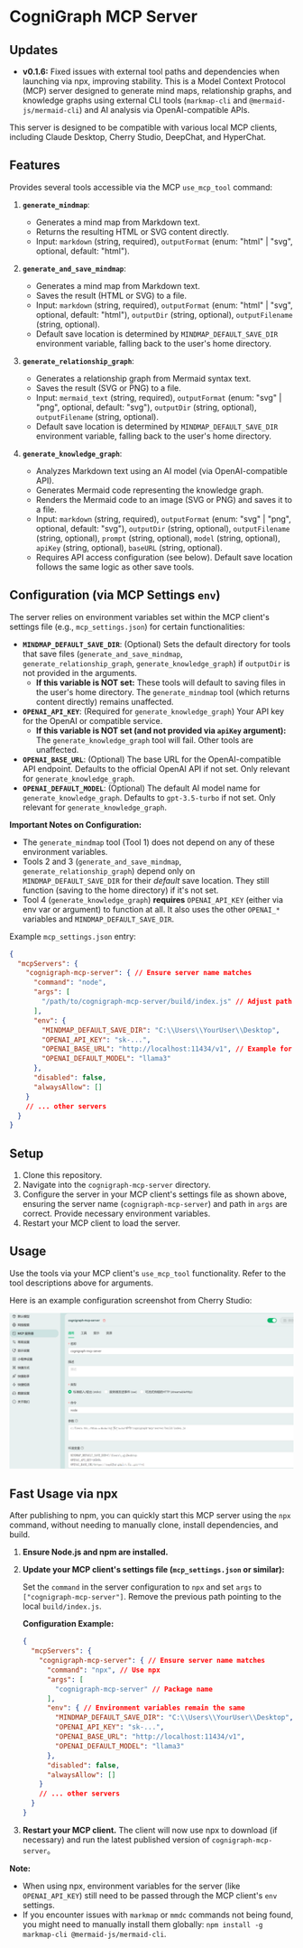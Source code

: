 # CogniGraph MCP Server

## Updates
*   **v0.1.6:** Fixed issues with external tool paths and dependencies when launching via npx, improving stability.
This is a Model Context Protocol (MCP) server designed to generate mind maps, relationship graphs, and knowledge graphs using external CLI tools (`markmap-cli` and `@mermaid-js/mermaid-cli`) and AI analysis via OpenAI-compatible APIs.

This server is designed to be compatible with various local MCP clients, including Claude Desktop, Cherry Studio, DeepChat, and HyperChat.

## Features

Provides several tools accessible via the MCP `use_mcp_tool` command:

1.  **`generate_mindmap`**:
    *   Generates a mind map from Markdown text.
    *   Returns the resulting HTML or SVG content directly.
    *   Input: `markdown` (string, required), `outputFormat` (enum: "html" | "svg", optional, default: "html").

2.  **`generate_and_save_mindmap`**:
    *   Generates a mind map from Markdown text.
    *   Saves the result (HTML or SVG) to a file.
    *   Input: `markdown` (string, required), `outputFormat` (enum: "html" | "svg", optional, default: "html"), `outputDir` (string, optional), `outputFilename` (string, optional).
    *   Default save location is determined by `MINDMAP_DEFAULT_SAVE_DIR` environment variable, falling back to the user's home directory.

3.  **`generate_relationship_graph`**:
    *   Generates a relationship graph from Mermaid syntax text.
    *   Saves the result (SVG or PNG) to a file.
    *   Input: `mermaid_text` (string, required), `outputFormat` (enum: "svg" | "png", optional, default: "svg"), `outputDir` (string, optional), `outputFilename` (string, optional).
    *   Default save location is determined by `MINDMAP_DEFAULT_SAVE_DIR` environment variable, falling back to the user's home directory.

4.  **`generate_knowledge_graph`**:
    *   Analyzes Markdown text using an AI model (via OpenAI-compatible API).
    *   Generates Mermaid code representing the knowledge graph.
    *   Renders the Mermaid code to an image (SVG or PNG) and saves it to a file.
    *   Input: `markdown` (string, required), `outputFormat` (enum: "svg" | "png", optional, default: "svg"), `outputDir` (string, optional), `outputFilename` (string, optional), `prompt` (string, optional), `model` (string, optional), `apiKey` (string, optional), `baseURL` (string, optional).
    *   Requires API access configuration (see below). Default save location follows the same logic as other save tools.

## Configuration (via MCP Settings `env`)

The server relies on environment variables set within the MCP client's settings file (e.g., `mcp_settings.json`) for certain functionalities:

*   **`MINDMAP_DEFAULT_SAVE_DIR`**: (Optional) Sets the default directory for tools that save files (`generate_and_save_mindmap`, `generate_relationship_graph`, `generate_knowledge_graph`) if `outputDir` is not provided in the arguments.
    *   **If this variable is NOT set:** These tools will default to saving files in the user's home directory. The `generate_mindmap` tool (which returns content directly) remains unaffected.
*   **`OPENAI_API_KEY`**: (Required for `generate_knowledge_graph`) Your API key for the OpenAI or compatible service.
    *   **If this variable is NOT set (and not provided via `apiKey` argument):** The `generate_knowledge_graph` tool will fail. Other tools are unaffected.
*   **`OPENAI_BASE_URL`**: (Optional) The base URL for the OpenAI-compatible API endpoint. Defaults to the official OpenAI API if not set. Only relevant for `generate_knowledge_graph`.
*   **`OPENAI_DEFAULT_MODEL`**: (Optional) The default AI model name for `generate_knowledge_graph`. Defaults to `gpt-3.5-turbo` if not set. Only relevant for `generate_knowledge_graph`.

**Important Notes on Configuration:**
*   The `generate_mindmap` tool (Tool 1) does not depend on any of these environment variables.
*   Tools 2 and 3 (`generate_and_save_mindmap`, `generate_relationship_graph`) depend only on `MINDMAP_DEFAULT_SAVE_DIR` for their *default* save location. They still function (saving to the home directory) if it's not set.
*   Tool 4 (`generate_knowledge_graph`) **requires** `OPENAI_API_KEY` (either via env var or argument) to function at all. It also uses the other `OPENAI_*` variables and `MINDMAP_DEFAULT_SAVE_DIR`.

Example `mcp_settings.json` entry:

```json
{
  "mcpServers": {
    "cognigraph-mcp-server": { // Ensure server name matches
      "command": "node",
      "args": [
        "/path/to/cognigraph-mcp-server/build/index.js" // Adjust path accordingly
      ],
      "env": {
        "MINDMAP_DEFAULT_SAVE_DIR": "C:\\Users\\YourUser\\Desktop",
        "OPENAI_API_KEY": "sk-...",
        "OPENAI_BASE_URL": "http://localhost:11434/v1", // Example for local Ollama
        "OPENAI_DEFAULT_MODEL": "llama3"
      },
      "disabled": false,
      "alwaysAllow": []
    }
    // ... other servers
  }
}
```

## Setup

1.  Clone this repository.
2.  Navigate into the `cognigraph-mcp-server` directory.
3.  Configure the server in your MCP client's settings file as shown above, ensuring the server name (`cognigraph-mcp-server`) and path in `args` are correct. Provide necessary environment variables.
4.  Restart your MCP client to load the server.

## Usage

Use the tools via your MCP client's `use_mcp_tool` functionality. Refer to the tool descriptions above for arguments.

Here is an example configuration screenshot from Cherry Studio:

![Cherry Studio Configuration Example](images/Snipaste_2025-04-29_01-34-31.png)
## Fast Usage via npx

After publishing to npm, you can quickly start this MCP server using the `npx` command, without needing to manually clone, install dependencies, and build.

1.  **Ensure Node.js and npm are installed.**
2.  **Update your MCP client's settings file (`mcp_settings.json` or similar):**

    Set the `command` in the server configuration to `npx` and set `args` to `["cognigraph-mcp-server"]`. Remove the previous path pointing to the local `build/index.js`.

    **Configuration Example:**

    ```json
    {
      "mcpServers": {
        "cognigraph-mcp-server": { // Ensure server name matches
          "command": "npx", // Use npx
          "args": [
            "cognigraph-mcp-server" // Package name
          ],
          "env": { // Environment variables remain the same
            "MINDMAP_DEFAULT_SAVE_DIR": "C:\\Users\\YourUser\\Desktop",
            "OPENAI_API_KEY": "sk-...",
            "OPENAI_BASE_URL": "http://localhost:11434/v1",
            "OPENAI_DEFAULT_MODEL": "llama3"
          },
          "disabled": false,
          "alwaysAllow": []
        }
        // ... other servers
      }
    }
    ```
3.  **Restart your MCP client.** The client will now use npx to download (if necessary) and run the latest published version of `cognigraph-mcp-server`。

**Note:**
*   When using npx, environment variables for the server (like `OPENAI_API_KEY`) still need to be passed through the MCP client's `env` settings.
*   If you encounter issues with `markmap` or `mmdc` commands not being found, you might need to manually install them globally: `npm install -g markmap-cli @mermaid-js/mermaid-cli`.